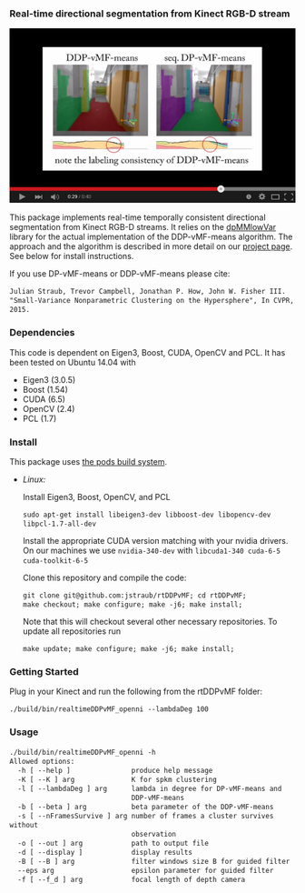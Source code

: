 ### Real-time directional segmentation from Kinect RGB-D stream

[![DDP-vMF-means](./doc/ddpVideoPreview.png)](http://www.youtube.com/watch?v=wLP18q80oAE)

This package implements real-time temporally consistent directional
segmentation from Kinect RGB-D streams. It relies on the
[dpMMlowVar](https://github.com/jstraub/dpMMlowVar)
library for the actual implementation of the DDP-vMF-means algorithm.
The approach and the algorithm is described in more detail on our
[project page](http://www.jstraub.de/small-variance-nonparametric-clustering-on-the-hypersphere/).
See below for install instructions.

If you use DP-vMF-means or DDP-vMF-means please cite:
```
Julian Straub, Trevor Campbell, Jonathan P. How, John W. Fisher III. 
"Small-Variance Nonparametric Clustering on the Hypersphere", In CVPR,
2015.
```

### Dependencies
This code is dependent on Eigen3, Boost, CUDA, OpenCV and PCL.
It has been tested on Ubuntu 14.04 with 
- Eigen3 (3.0.5) 
- Boost (1.54)
- CUDA (6.5)
- OpenCV (2.4)
- PCL (1.7)

### Install

This package uses [the pods build system](http://sourceforge.net/p/pods/home/Home/).

- *Linux:* 

    Install Eigen3, Boost, OpenCV, and PCL

    ```
    sudo apt-get install libeigen3-dev libboost-dev libopencv-dev libpcl-1.7-all-dev
    ```

    Install the appropriate CUDA version matching with your nvidia
    drivers. On our machines we use `nvidia-340-dev` with
    `libcuda1-340 cuda-6-5 cuda-toolkit-6-5`

    Clone this repository and compile the code:

    ```
    git clone git@github.com:jstraub/rtDDPvMF; cd rtDDPvMF;
    make checkout; make configure; make -j6; make install;
    ```
    
    Note that this will checkout several other necessary repositories.
    To update all repositories run
    
    ```
    make update; make configure; make -j6; make install;
    ```

### Getting Started

Plug in your Kinect and run the following from the rtDDPvMF folder:
```
./build/bin/realtimeDDPvMF_openni --lambdaDeg 100 
```

### Usage 

```
./build/bin/realtimeDDPvMF_openni -h
Allowed options:
  -h [ --help ]               produce help message
  -K [ --K ] arg              K for spkm clustering
  -l [ --lambdaDeg ] arg      lambda in degree for DP-vMF-means and 
                              DDP-vMF-means
  -b [ --beta ] arg           beta parameter of the DDP-vMF-means
  -s [ --nFramesSurvive ] arg number of frames a cluster survives without 
                              observation
  -o [ --out ] arg            path to output file
  -d [ --display ]            display results
  -B [ --B ] arg              filter windows size B for guided filter
  --eps arg                   epsilon parameter for guided filter
  -f [ --f_d ] arg            focal length of depth camera
``` 
